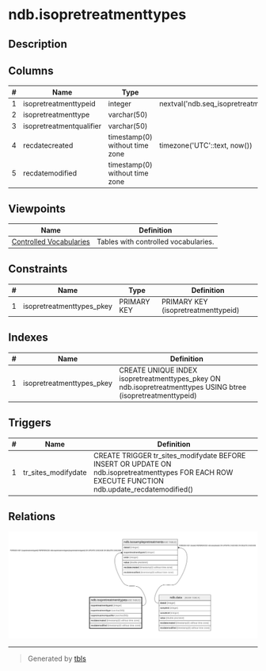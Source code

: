 # ndb.isopretreatmenttypes

## Description

## Columns

| # | Name                     | Type                           | Default                                                                 | Nullable | Children                                                    | Parents | Comment |
| - | ------------------------ | ------------------------------ | ----------------------------------------------------------------------- | -------- | ----------------------------------------------------------- | ------- | ------- |
| 1 | isopretreatmenttypeid    | integer                        | nextval('ndb.seq_isopretreatmenttypes_isopretreatmenttypeid'::regclass) | false    | [ndb.isosamplepretreatments](ndb.isosamplepretreatments.md) |         |         |
| 2 | isopretreatmenttype      | varchar(50)                    |                                                                         | false    |                                                             |         |         |
| 3 | isopretreatmentqualifier | varchar(50)                    |                                                                         | true     |                                                             |         |         |
| 4 | recdatecreated           | timestamp(0) without time zone | timezone('UTC'::text, now())                                            | false    |                                                             |         |         |
| 5 | recdatemodified          | timestamp(0) without time zone |                                                                         | false    |                                                             |         |         |

## Viewpoints

| Name                                      | Definition                           |
| ----------------------------------------- | ------------------------------------ |
| [Controlled Vocabularies](viewpoint-0.md) | Tables with controlled vocabularies. |

## Constraints

| # | Name                      | Type        | Definition                          |
| - | ------------------------- | ----------- | ----------------------------------- |
| 1 | isopretreatmenttypes_pkey | PRIMARY KEY | PRIMARY KEY (isopretreatmenttypeid) |

## Indexes

| # | Name                      | Definition                                                                                                    |
| - | ------------------------- | ------------------------------------------------------------------------------------------------------------- |
| 1 | isopretreatmenttypes_pkey | CREATE UNIQUE INDEX isopretreatmenttypes_pkey ON ndb.isopretreatmenttypes USING btree (isopretreatmenttypeid) |

## Triggers

| # | Name                | Definition                                                                                                                                        |
| - | ------------------- | ------------------------------------------------------------------------------------------------------------------------------------------------- |
| 1 | tr_sites_modifydate | CREATE TRIGGER tr_sites_modifydate BEFORE INSERT OR UPDATE ON ndb.isopretreatmenttypes FOR EACH ROW EXECUTE FUNCTION ndb.update_recdatemodified() |

## Relations

![er](ndb.isopretreatmenttypes.svg)

---

> Generated by [tbls](https://github.com/k1LoW/tbls)